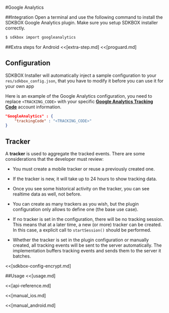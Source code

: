 <!--
Include Base: /Users/jtsm/Chukong-Inc/pr/en/src/googleanalytics/v3-cpp
-->

#Google Analytics

##Integration
Open a terminal and use the following command to install the SDKBOX Google Analytics plugin. Make sure you setup SDKBOX installer correctly.
```bash
$ sdkbox import googleanalytics
```

##Extra steps for Android
<<[extra-step.md]
<<[proguard.md]

## Configuration
SDKBOX Installer will automatically inject a sample configuration to your `res/sdkbox_config.json`, that you have to modify it before you can use it for your own app

Here is an example of the Google Analytics configuration, you need to replace `<TRACKING_CODE>`  with your specific [__Google Analytics Tracking Code__](https://support.google.com/analytics/answer/1008080?hl=en) account information.
```json
"GoogleAnalytics" : {
    "trackingCode" : "<TRACKING_CODE>"
}
```

## Tracker
A __tracker__ is used to aggregate the tracked events. There are some considerations that the developer must review:

* You must create a mobile tracker or reuse a previously created one.

* If the tracker is new, it will take up to 24 hours to show tracking data.

* Once you see some historical activity on the tracker, you can see realtime data as well, not before.

* You can create as many trackers as you wish, but the plugin configuration only allows to define one (the base use case).

* If no tracker is set in the configuration, there will be no tracking session. This means that at a later time, a new (or more) tracker can be created. In this case, a explicit call to `startSession()` should be performed.

* Whether the tracker is set in the plugin configuration or manually created, all tracking events will be sent to the server automatically. The implementation buffers tracking events and sends them to the server it batches.

<<[sdkbox-config-encrypt.md]

##Usage
<<[usage.md]

<<[api-reference.md]

<<[manual_ios.md]

<<[manual_android.md]
